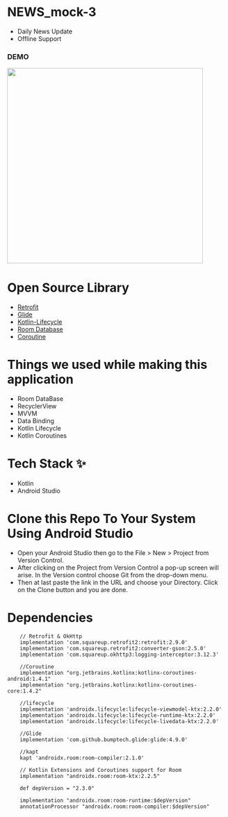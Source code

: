 # NEWS_mock-3
* Daily News Update
* Offline Support
<h3>DEMO</h3>

<img height='450' src="https://user-images.githubusercontent.com/40376163/150242671-058c5283-5aa3-4308-adc5-c9e6e05445bf.gif"/>


# Open Source Library
* [Retrofit](https://square.github.io/retrofit/)
* [Glide](https://github.com/bumptech/glide)
* [Kotlin-Lifecycle](https://developer.android.com/jetpack/androidx/releases/lifecycle)
* [Room Database](https://developer.android.com/training/data-storage/room)
* [Coroutine](https://kotlinlang.org/docs/coroutines-overview.html)

# Things we used while making this application
* Room DataBase
* RecyclerView
* MVVM
* Data Binding
* Kotlin Lifecycle
* Kotlin Coroutines

# Tech Stack ✨
* Kotlin
* Android Studio


# Clone this Repo To Your System Using Android Studio
* Open your Android Studio then go to the File > New > Project from Version Control.
* After clicking on the Project from Version Control a pop-up screen will arise. In the Version control choose Git from the drop-down menu.
* Then at last paste the link in the URL and choose your Directory. Click on the Clone button and you are done.


# Dependencies
```
    // Retrofit & OkHttp
    implementation 'com.squareup.retrofit2:retrofit:2.9.0'
    implementation 'com.squareup.retrofit2:converter-gson:2.5.0'
    implementation 'com.squareup.okhttp3:logging-interceptor:3.12.3'

    //Coroutine
    implementation "org.jetbrains.kotlinx:kotlinx-coroutines-android:1.4.1"
    implementation "org.jetbrains.kotlinx:kotlinx-coroutines-core:1.4.2"

    //lifecycle
    implementation 'androidx.lifecycle:lifecycle-viewmodel-ktx:2.2.0'
    implementation 'androidx.lifecycle:lifecycle-runtime-ktx:2.2.0'
    implementation 'androidx.lifecycle:lifecycle-livedata-ktx:2.2.0'

    //Glide
    implementation 'com.github.bumptech.glide:glide:4.9.0'

    //kapt
    kapt 'androidx.room:room-compiler:2.1.0'

    // Kotlin Extensions and Coroutines support for Room
    implementation "androidx.room:room-ktx:2.2.5"

    def depVersion = "2.3.0"

    implementation "androidx.room:room-runtime:$depVersion"
    annotationProcessor "androidx.room:room-compiler:$depVersion"
```
